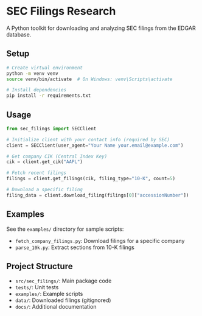 # SEC Filings Research

A Python toolkit for downloading and analyzing SEC filings from the EDGAR database.

## Setup

```bash
# Create virtual environment
python -m venv venv
source venv/bin/activate  # On Windows: venv\Scripts\activate

# Install dependencies
pip install -r requirements.txt
```

## Usage

```python
from sec_filings import SECClient

# Initialize client with your contact info (required by SEC)
client = SECClient(user_agent="Your Name your.email@example.com")

# Get company CIK (Central Index Key)
cik = client.get_cik("AAPL")

# Fetch recent filings
filings = client.get_filings(cik, filing_type="10-K", count=5)

# Download a specific filing
filing_data = client.download_filing(filings[0]["accessionNumber"])
```

## Examples

See the `examples/` directory for sample scripts:
- `fetch_company_filings.py`: Download filings for a specific company
- `parse_10k.py`: Extract sections from 10-K filings

## Project Structure

- `src/sec_filings/`: Main package code
- `tests/`: Unit tests
- `examples/`: Example scripts
- `data/`: Downloaded filings (gitignored)
- `docs/`: Additional documentation
